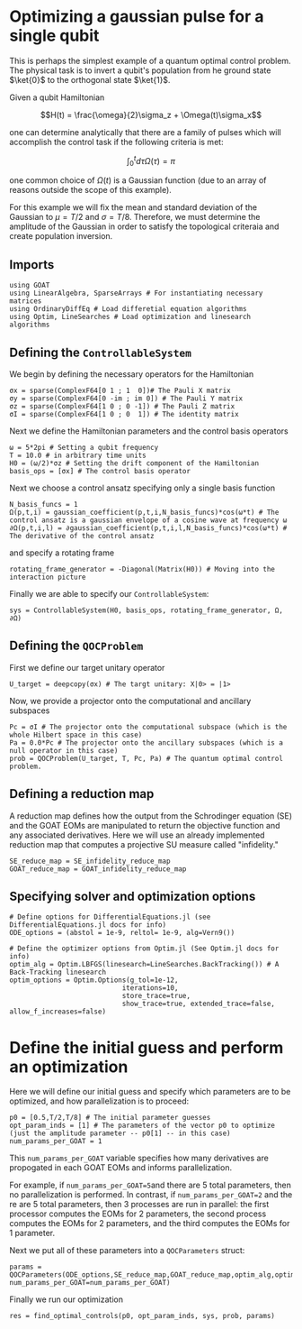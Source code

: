 # Optimizing a gaussian pulse for a single qubit

This is perhaps the simplest example of a quantum optimal control problem. The physical task is to invert a qubit's population from he ground state $\ket{0}$ to the orthogonal state $\ket{1}$.

Given a qubit Hamiltonian 

```math
H(t) = \frac{\omega}{2}\sigma_z + \Omega(t)\sigma_x
```

one can determine analytically that there are a family of pulses which will accomplish the control task if the following criteria is met:

```math
\int_0^t d\tau \Omega(\tau) = \pi
```

one common choice of $\Omega(t)$ is a Gaussian function (due to an array of reasons outside the scope of this example). 

For this example we will fix the mean and standard deviation of the Gaussian to $\mu=T/2$ and $\sigma = T/8$. Therefore, we must determine the amplitude of the Gaussian in order to satisfy the topological criteraia and create population inversion.

## Imports

```@example ex1
using GOAT
using LinearAlgebra, SparseArrays # For instantiating necessary matrices
using OrdinaryDiffEq # Load differetial equation algorithms
using Optim, LineSearches # Load optimization and linesearch algorithms
```

## Defining the `ControllableSystem`

We begin by defining the necessary operators for the Hamiltonian

```@example ex1
σx = sparse(ComplexF64[0 1 ; 1  0])# The Pauli X matrix
σy = sparse(ComplexF64[0 -im ; im 0]) # The Pauli Y matrix
σz = sparse(ComplexF64[1 0 ; 0 -1]) # The Pauli Z matrix
σI = sparse(ComplexF64[1 0 ; 0  1]) # The identity matrix
```

Next we define the Hamiltonian parameters and the control basis operators

```@example ex1
ω = 5*2pi # Setting a qubit frequency
T = 10.0 # in arbitrary time units
H0 = (ω/2)*σz # Setting the drift component of the Hamiltonian
basis_ops = [σx] # The control basis operator
```

Next we choose a control ansatz specifying only a single basis function

```@example ex1
N_basis_funcs = 1
Ω(p,t,i) = gaussian_coefficient(p,t,i,N_basis_funcs)*cos(ω*t) # The control ansatz is a gaussian envelope of a cosine wave at frequency ω
∂Ω(p,t,i,l) = ∂gaussian_coefficient(p,t,i,l,N_basis_funcs)*cos(ω*t) # The derivative of the control ansatz
```

and specify a rotating frame

```@example ex1
rotating_frame_generator = -Diagonal(Matrix(H0)) # Moving into the interaction picture
```

Finally we are able to specify our `ControllableSystem`:

```@example ex1
sys = ControllableSystem(H0, basis_ops, rotating_frame_generator, Ω, ∂Ω)
```

## Defining the `QOCProblem`

First we define our target unitary operator

```@example ex1
U_target = deepcopy(σx) # The targt unitary: X|0> = |1>
```

Now, we provide a projector onto the computational and ancillary subspaces

```@example ex1
Pc = σI # The projector onto the computational subspace (which is the whole Hilbert space in this case)
Pa = 0.0*Pc # The projector onto the ancillary subspaces (which is a null operator in this case)
prob = QOCProblem(U_target, T, Pc, Pa) # The quantum optimal control problem. 
```

## Defining a reduction map

A reduction map defines how the output from the Schrodinger equation (SE) and the GOAT EOMs are manipulated to return the objective function and any associated derivatives. Here we will use an already implemented reduction map that computes a projective SU measure called "infidelity."

```@example ex1
SE_reduce_map = SE_infidelity_reduce_map 
GOAT_reduce_map = GOAT_infidelity_reduce_map
```

## Specifying solver and optimization options

```@example ex1
# Define options for DifferentialEquations.jl (see DifferentialEquations.jl docs for info)
ODE_options = (abstol = 1e-9, reltol= 1e-9, alg=Vern9())

# Define the optimizer options from Optim.jl (See Optim.jl docs for info)
optim_alg = Optim.LBFGS(linesearch=LineSearches.BackTracking()) # A Back-Tracking linesearch
optim_options = Optim.Options(g_tol=1e-12,
                            iterations=10,
                            store_trace=true,
                            show_trace=true, extended_trace=false, allow_f_increases=false)
```

# Define the initial guess and perform an optimization

Here we will define our initial guess and specify which parameters are to be optimized, and how parallelization is to proceed:

```@example ex1
p0 = [0.5,T/2,T/8] # The initial parameter guesses
opt_param_inds = [1] # The parameters of the vector p0 to optimize (just the amplitude parameter -- p0[1] -- in this case)
num_params_per_GOAT = 1 
```

This `num_params_per_GOAT` variable specifies how many derivatives are propogated in each GOAT EOMs and informs parallelization. 

For example, if `num_params_per_GOAT=5`and there are 5 total parameters, then no parallelization is performed. In contrast, if `num_params_per_GOAT=2` and the  re are 5 total parameters, then 3 processes are run in parallel: the first processor computes the EOMs for 2 parameters, the second process computes the EOMs for 2 parameters, and the third computes the EOMs for 1 parameter. 

Next we put all of these parameters into a `QOCParameters` struct:

```@example ex1
params = QOCParameters(ODE_options,SE_reduce_map,GOAT_reduce_map,optim_alg,optim_options; num_params_per_GOAT=num_params_per_GOAT)
```

Finally we run our optimization

```@example ex1
res = find_optimal_controls(p0, opt_param_inds, sys, prob, params) 
```